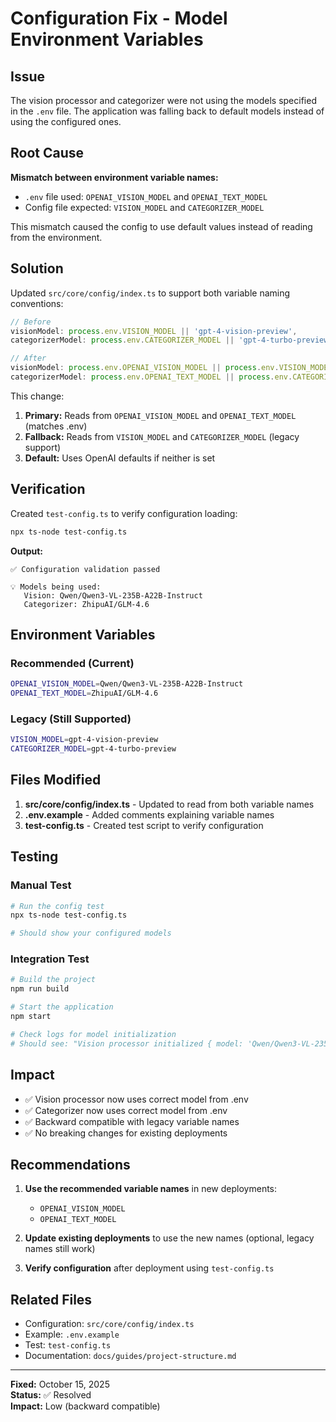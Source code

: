 # Configuration Fix - Model Environment Variables

## Issue

The vision processor and categorizer were not using the models specified in the `.env` file. The application was falling back to default models instead of using the configured ones.

## Root Cause

**Mismatch between environment variable names:**

- `.env` file used: `OPENAI_VISION_MODEL` and `OPENAI_TEXT_MODEL`
- Config file expected: `VISION_MODEL` and `CATEGORIZER_MODEL`

This mismatch caused the config to use default values instead of reading from the environment.

## Solution

Updated `src/core/config/index.ts` to support both variable naming conventions:

```typescript
// Before
visionModel: process.env.VISION_MODEL || 'gpt-4-vision-preview',
categorizerModel: process.env.CATEGORIZER_MODEL || 'gpt-4-turbo-preview',

// After
visionModel: process.env.OPENAI_VISION_MODEL || process.env.VISION_MODEL || 'gpt-4-vision-preview',
categorizerModel: process.env.OPENAI_TEXT_MODEL || process.env.CATEGORIZER_MODEL || 'gpt-4-turbo-preview',
```

This change:
1. **Primary:** Reads from `OPENAI_VISION_MODEL` and `OPENAI_TEXT_MODEL` (matches .env)
2. **Fallback:** Reads from `VISION_MODEL` and `CATEGORIZER_MODEL` (legacy support)
3. **Default:** Uses OpenAI defaults if neither is set

## Verification

Created `test-config.ts` to verify configuration loading:

```bash
npx ts-node test-config.ts
```

**Output:**
```
✅ Configuration validation passed

💡 Models being used:
   Vision: Qwen/Qwen3-VL-235B-A22B-Instruct
   Categorizer: ZhipuAI/GLM-4.6
```

## Environment Variables

### Recommended (Current)
```bash
OPENAI_VISION_MODEL=Qwen/Qwen3-VL-235B-A22B-Instruct
OPENAI_TEXT_MODEL=ZhipuAI/GLM-4.6
```

### Legacy (Still Supported)
```bash
VISION_MODEL=gpt-4-vision-preview
CATEGORIZER_MODEL=gpt-4-turbo-preview
```

## Files Modified

1. **src/core/config/index.ts** - Updated to read from both variable names
2. **.env.example** - Added comments explaining variable names
3. **test-config.ts** - Created test script to verify configuration

## Testing

### Manual Test
```bash
# Run the config test
npx ts-node test-config.ts

# Should show your configured models
```

### Integration Test
```bash
# Build the project
npm run build

# Start the application
npm start

# Check logs for model initialization
# Should see: "Vision processor initialized { model: 'Qwen/Qwen3-VL-235B-A22B-Instruct' }"
```

## Impact

- ✅ Vision processor now uses correct model from .env
- ✅ Categorizer now uses correct model from .env
- ✅ Backward compatible with legacy variable names
- ✅ No breaking changes for existing deployments

## Recommendations

1. **Use the recommended variable names** in new deployments:
   - `OPENAI_VISION_MODEL`
   - `OPENAI_TEXT_MODEL`

2. **Update existing deployments** to use the new names (optional, legacy names still work)

3. **Verify configuration** after deployment using `test-config.ts`

## Related Files

- Configuration: `src/core/config/index.ts`
- Example: `.env.example`
- Test: `test-config.ts`
- Documentation: `docs/guides/project-structure.md`

---

**Fixed:** October 15, 2025  
**Status:** ✅ Resolved  
**Impact:** Low (backward compatible)
